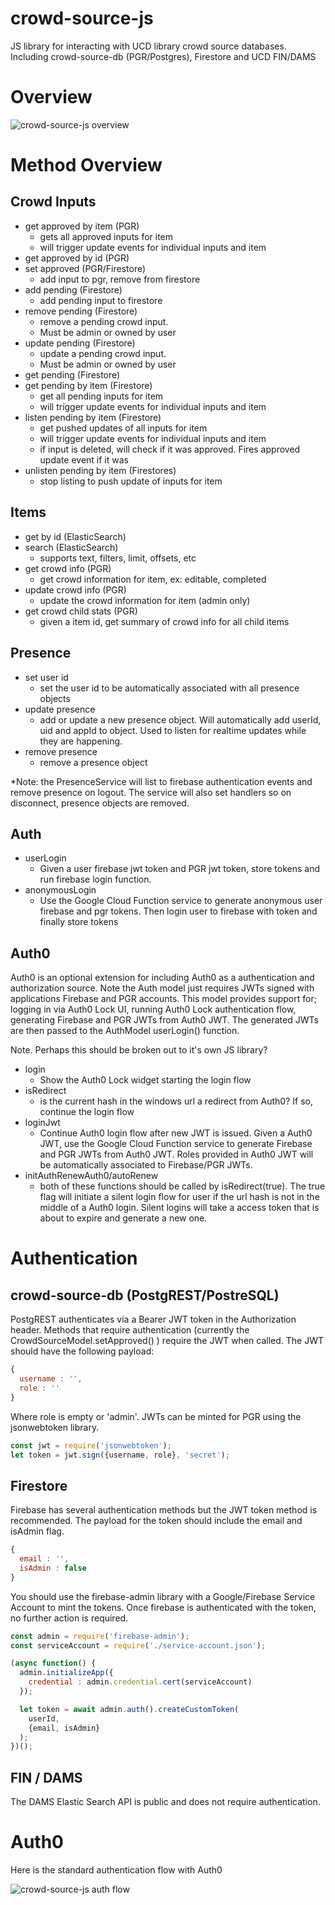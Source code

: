 # crowd-source-js
JS library for interacting with UCD library crowd source databases.  Including crowd-source-db (PGR/Postgres), Firestore and UCD FIN/DAMS

# Overview

![crowd-source-js overview](./docs/crowd-source-js-overview.png)

# Method Overview

## Crowd Inputs
- get approved by item (PGR)
  - gets all approved inputs for item
  - will trigger update events for individual inputs and item
- get approved by id (PGR)
- set approved (PGR/Firestore)
  - add input to pgr, remove from firestore
- add pending (Firestore)
  - add pending input to firestore
- remove pending (Firestore)
  - remove a pending crowd input.  
  - Must be admin or owned by user
- update pending (Firestore)
  - update a pending crowd input.  
  - Must be admin or owned by user
- get pending (Firestore)
- get pending by item (Firestore)
  - get all pending inputs for item
  - will trigger update events for individual inputs and item
- listen pending by item (Firestore)
  - get pushed updates of all inputs for item
  - will trigger update events for individual inputs and item
  - if input is deleted, will check if it was approved.  Fires approved update event if it was 
- unlisten pending by item (Firestores)
  - stop listing to push update of inputs for item

## Items
- get by id (ElasticSearch)
- search (ElasticSearch)
  - supports text, filters, limit, offsets, etc
- get crowd info (PGR)
  - get crowd information for item, ex: editable, completed
- update crowd info (PGR)
  - update the crowd information for item (admin only)
- get crowd child stats (PGR)
  - given a item id, get summary of crowd info for all child items

## Presence

- set user id
  - set the user id to be automatically associated with all presence objects
- update presence
  - add or update a new presence object.  Will automatically add userId, uid
    and appId to object.  Used to listen for realtime updates while they are 
    happening.
- remove presence
  - remove a presence object

*Note: the PresenceService will list to firebase authentication events and remove presence on logout.  The service will also set handlers so on disconnect, presence objects are removed.

## Auth

- userLogin
  - Given a user firebase jwt  token and PGR jwt token, store tokens and run firebase login function.
- anonymousLogin
  - Use the Google Cloud Function service to generate anonymous user firebase and pgr tokens.  Then login user to firebase with token and finally store tokens

## Auth0

Auth0 is an optional extension for including Auth0 as a authentication and authorization source.  Note the Auth model just requires JWTs signed with applications Firebase and PGR accounts.  This model provides support for; logging in via Auth0 Lock UI, running Auth0 Lock authentication flow, generating Firebase and PGR JWTs from Auth0 JWT.  The generated JWTs are then passed to the AuthModel userLogin() function.

Note.  Perhaps this should be broken out to it's own JS library?

- login
  - Show the Auth0 Lock widget starting the login flow
- isRedirect
  - is the current hash in the windows url a redirect from Auth0?  If so, continue the login flow
- loginJwt
  - Continue Auth0 login flow after new JWT is issued.  Given a Auth0 JWT, use the Google Cloud Function service to generate Firebase and PGR JWTs from Auth0 JWT.  Roles provided in Auth0 JWT will be automatically associated to Firebase/PGR JWTs.
- initAuthRenewAuth0/autoRenew
  - both of these functions should be called by isRedirect(true).  The true flag will initiate a silent login flow for user if the url hash is not in the middle of a Auth0 login.  Silent logins will take a access token that is about to expire and generate a new one.

# Authentication

## crowd-source-db (PostgREST/PostreSQL)

PostgREST authenticates via a Bearer JWT token in the Authorization header.  Methods that require authentication (currently the CrowdSourceModel.setApproved() ) require the JWT when called.  The JWT should have the following payload:

```js
{
  username : '',
  role : ''
}
```

Where role is empty or 'admin'.  JWTs can be minted for PGR using the jsonwebtoken library.

```js
const jwt = require('jsonwebtoken');
let token = jwt.sign({username, role}, 'secret');
```

## Firestore

Firebase has several authentication methods but the JWT token method is recommended.  The payload for the token should include the email and isAdmin flag.

```js
{
  email : '', 
  isAdmin : false
}
```

You should use the firebase-admin library with a Google/Firebase Service Account to mint the tokens.  Once firebase is authenticated with the token, no further action is required.

```js
const admin = require('firebase-admin');
const serviceAccount = require('./service-account.json');

(async function() {
  admin.initializeApp({
    credential : admin.credential.cert(serviceAccount)
  });

  let token = await admin.auth().createCustomToken(
    userId,
    {email, isAdmin}
  );
})();
```

## FIN / DAMS

The DAMS Elastic Search API is public and does not require authentication.

# Auth0

Here is the standard authentication flow with Auth0

![crowd-source-js auth flow](./docs/crowd-source-js-auth-flow.png)